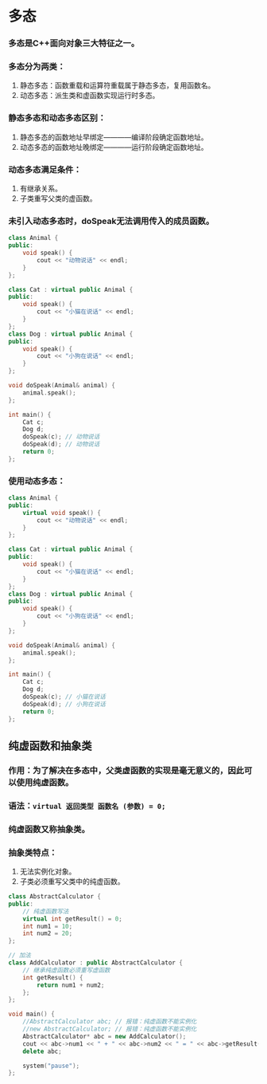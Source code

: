 # 多态
### 多态是C++面向对象三大特征之一。
### 多态分为两类：
1. 静态多态：函数重载和运算符重载属于静态多态，复用函数名。
2. 动态多态：派生类和虚函数实现运行时多态。

### 静态多态和动态多态区别：
1. 静态多态的函数地址早绑定————编译阶段确定函数地址。
2. 动态多态的函数地址晚绑定————运行阶段确定函数地址。

### 动态多态满足条件：
1. 有继承关系。
2. 子类重写父类的虚函数。

### 未引入动态多态时，doSpeak无法调用传入的成员函数。
```cpp
class Animal {
public:
	void speak() {
		cout << "动物说话" << endl;
	}
};

class Cat : virtual public Animal {
public:
	void speak() {
		cout << "小猫在说话" << endl;
	}
};
class Dog : virtual public Animal {
public:
	void speak() {
		cout << "小狗在说话" << endl;
	}
};

void doSpeak(Animal& animal) {
	animal.speak();
};

int main() {
	Cat c;
	Dog d;
	doSpeak(c); // 动物说话
	doSpeak(d); // 动物说话
	return 0;
};
```

### 使用动态多态：
```cpp
class Animal {
public:
	virtual void speak() {
		cout << "动物说话" << endl;
	}
};

class Cat : virtual public Animal {
public:
	void speak() {
		cout << "小猫在说话" << endl;
	}
};
class Dog : virtual public Animal {
public:
	void speak() {
		cout << "小狗在说话" << endl;
	}
};

void doSpeak(Animal& animal) {
	animal.speak();
};

int main() {
	Cat c;
	Dog d;
	doSpeak(c); // 小猫在说话
	doSpeak(d); // 小狗在说话
	return 0;
};
```

## 纯虚函数和抽象类
### 作用：为了解决在多态中，父类虚函数的实现是毫无意义的，因此可以使用纯虚函数。
### 语法：`virtual 返回类型 函数名 (参数) = 0;`
### 纯虚函数又称抽象类。
### 抽象类特点：
1. 无法实例化对象。
2. 子类必须重写父类中的纯虚函数。
```cpp
class AbstractCalculator {
public:
	// 纯虚函数写法
	virtual int getResult() = 0;
	int num1 = 10;
	int num2 = 20;
};

// 加法
class AddCalculator : public AbstractCalculator {
	// 继承纯虚函数必须重写虚函数
	int getResult() {
		return num1 + num2;
	};
};

void main() {
	//AbstractCalculator abc; // 报错：纯虚函数不能实例化
	//new AbstractCalculator; // 报错：纯虚函数不能实例化
	AbstractCalculator* abc = new AddCalculator();
	cout << abc->num1 << " + " << abc->num2 << " = " << abc->getResult() << endl; // 10 + 20 = 30
	delete abc;

	system("pause");
};
```